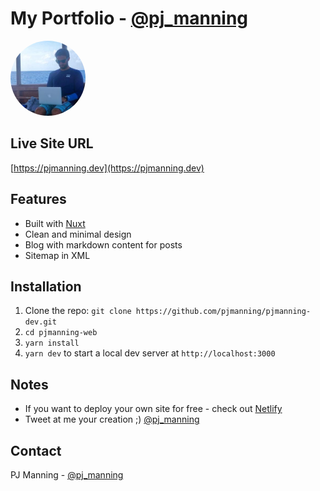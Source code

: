 # My Portfolio - [@pj_manning](https://twitter.com/pj_manning)

<img src="assets/images/home/working.jpg" alt="PJ Manning" width="120" height="120" style="border-radius: 100%;" />

## Live Site URL

[https://pjmanning.dev](https://pjmanning.dev)

## Features

-   Built with [Nuxt](https://nuxtjs.org/)
-   Clean and minimal design
-   Blog with markdown content for posts
-   Sitemap in XML

## Installation

1. Clone the repo: `git clone https://github.com/pjmanning/pjmanning-dev.git`
2. `cd pjmanning-web`
3. `yarn install`
4. `yarn dev` to start a local dev server at `http://localhost:3000`

## Notes

-   If you want to deploy your own site for free - check out [Netlify](https://netlify.com)
-   Tweet at me your creation ;) [@pj_manning](https://pj_manning.dev)

## Contact

PJ Manning - [@pj_manning](https://twitter.com/pj_manning)
